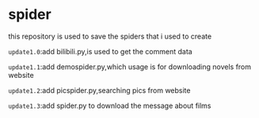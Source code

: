 # spider
this repository is used to save the spiders that i used to create

`update1.0`:add bilibili.py,is used to get the comment data

`update1.1`:add demospider.py,which usage is for downloading novels from website

`update1.2`:add picspider.py,searching pics from website

`update1.3`:add spider.py to download the message about films
